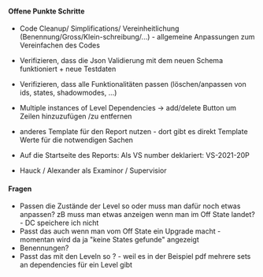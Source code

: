 #### Offene Punkte Schritte
 + Code Cleanup/ Simplifications/ Vereinheitlichung (Benennung/Gross/Klein-schreibung/...) - allgemeine Anpassungen zum Vereinfachen des Codes
 + Verifizieren, dass die Json Validierung mit dem neuen Schema funktioniert + neue Testdaten
 + Verifizieren, dass alle Funktionalitäten passen (löschen/anpassen von ids, states, shadowmodes, ...)

 + Multiple instances of Level Dependencies -> add/delete Button um Zeilen hinzuzufügen /zu entfernen


 + anderes Template für den Report nutzen - dort gibt es direkt Template Werte für die notwendigen Sachen 
 + Auf die Startseite des Reports: Als VS number deklariert: VS-2021-20P 
 + Hauck / Alexander als Examinor / Supervisior 

#### Fragen
 + Passen die Zustände der Level so oder muss man dafür noch etwas anpassen? zB muss man etwas anzeigen wenn man im Off State landet? - DC speichere ich nicht
 + Passt das auch wenn man vom Off State ein Upgrade macht - momentan wird da ja "keine States gefunde" angezeigt
 + Benennungen?
 + Passt das mit den Leveln so ? - weil es in der Beispiel pdf mehrere sets an dependencies für ein Level gibt
